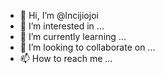 - 👋 Hi, I’m @lncijiojoi
- 👀 I’m interested in ...
- 🌱 I’m currently learning ...
- 💞️ I’m looking to collaborate on ...
- 📫 How to reach me ...

<!---
lncijiojoi/lncijiojoi is a ✨ special ✨ repository because its `README.md` (this file) appears on your GitHub profile.
You can click the Preview link to take a look at your changes.
--->
